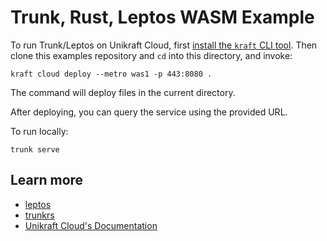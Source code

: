 # Trunk, Rust, Leptos WASM Example

To run Trunk/Leptos on Unikraft Cloud, first [install the `kraft` CLI tool](https://unikraft.org/docs/cli).
Then clone this examples repository and `cd` into this directory, and invoke:

```console
kraft cloud deploy --metro was1 -p 443:8080 .
```
The command will deploy files in the current directory.

After deploying, you can query the service using the provided URL.

To run locally:
```console
trunk serve
```

## Learn more

- [leptos](https://leptos.dev)
- [trunkrs](https://trunkrs.dev)
- [Unikraft Cloud's Documentation](https://unikraft.cloud/docs/)
